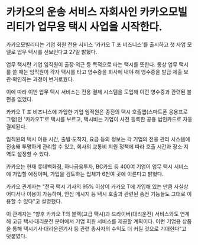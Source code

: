 # 카카오의 운송 서비스 자회사인 카카오모빌리티가 업무용 택시 사업을 시작한다.

카카오모빌리티는 기업 회원 전용 서비스 '카카오 T 포 비즈니스'를 출시하고 첫 사업 모델로 업무 택시를 선보인다고 27일 밝혔다. 

업무 택시란 기업 임직원이 출장·외근 등 목적으로 타는 택시를 뜻한다. 통상 업무 택시를 쓸 때는 임직원이 각자 택시를 타고 영수증을 회사에 내야 해 영수증을 발급·제출·보관·확인하는 과정이 번거로웠다.  

이에 따라 이번 업무 택시 서비스는 전용 결제 시스템을 도입해 이런 영수증과 관련된 불편을 없앴다.  

카카오 T 포 비즈니스에 가입한 기업 임직원은 종전의 택시 호출앱(스마트폰 응용프로그램)인 '카카오T'로 택시를 부르고, 택시비는 기업이 사전 등록한 공용 법인카드로 자동 결제된다.

임직원의 택시 이용 시간, 출발·도착지, 요금 등의 정보는 각 기업의 전용 관리 시스템에 전송돼 투명하게 관리할 수 있고, 회사의 교통비 지원 정책에 따라 호출 시간과 장소·지역도 설정할 수 있다. 

카카오는 현재 롯데백화점, 하나금융투자, BC카드 등 400여 기업이 업무 택시 서비스에 가입할 예정이며, 가입을 검토하는 업체가 6천여 곳에 이른다고 밝혔다.

카카오 관계자는 "전국 택시 기사의 95% 이상이 카카오 T에 가입해 있는 만큼 사실상 어디서나 이용이 가능하며, 안심 메시지 등 택시 호출과 관련된 종전 기능들도 그대로 이용할 수 있다"고 설명했다. 

이 관계자는 "향후 카카오 T의 블랙(고급 택시)과 드라이버(대리운전) 서비스와도 연계해 고급 택시·대리운전 분야에서 기업 회원 서비스를 제공할 계획이다. 이런 기업용 상품을 통해 택시기사·대리운전기사 등 관련 종사자의 수익도 더 커질 것으로 기대한다"고 덧붙였다.